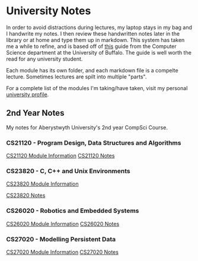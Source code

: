 # University Notes

In order to avoid distractions during lectures, my laptop stays in my bag and I handwrite my notes. I then review these handwritten notes later in the library or at home and type them up in markdown. This system has taken me a while to refine, and is based off of [this](https://www.cse.buffalo.edu//~rapaport/howtostudy.html#takenotesinclass) guide from the Computer Science department at the University of Buffalo. The guide is well worth the read for any university student. 

Each module has its own folder, and each markdown file is a compelte lecture. Sometimes lectures are spilt into multiple "parts".

For a complete list of the modules I'm taking/have taken, visit my personal [university profile](http://users.aber.ac.uk/ela12/).

## 2nd Year Notes
My notes for Aberystwyth University's 2nd year CompSci Course.

### CS21120 - Program Design, Data Structures and Algorithms

[CS21120 Module Information](https://www.aber.ac.uk/en/modules/deptcurrent/CS21120)
[CS21120 Notes](/CS21120)

### CS23820 - C, C++ and Unix Environments 

[CS23820 Module Information](https://www.aber.ac.uk/en/modules/deptcurrent/CS23820)

[CS23820 Notes](/CS23820)

### CS26020 - Robotics and Embedded Systems 

[CS26020 Module Information](https://www.aber.ac.uk/en/modules/deptcurrent/CS26020/AB0/)
[CS26020 Notes](/CS26020)

### CS27020 - Modelling Persistent Data

[CS27020 Module Information](https://www.aber.ac.uk/en/modules/deptcurrent/CS27020/)
[CS27020 Notes](/CS27020)
